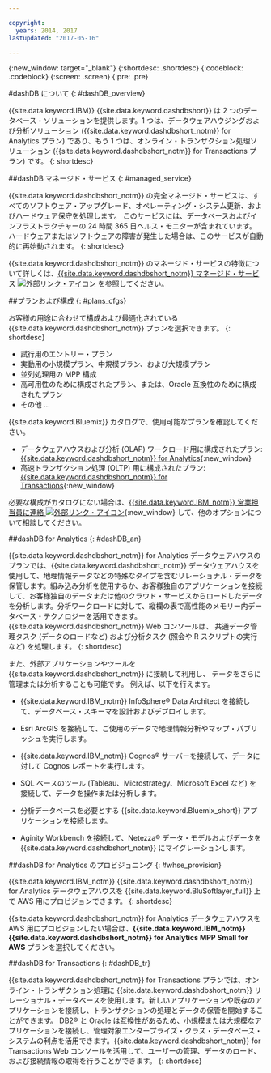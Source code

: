 ```yaml
---

copyright:
  years: 2014, 2017
lastupdated: "2017-05-16"

---
```


<!-- Attribute definitions --> 
{:new_window: target="_blank"}
{:shortdesc: .shortdesc}
{:codeblock: .codeblock}
{:screen: .screen}
{:pre: .pre}

#dashDB について
{: #dashDB_overview}

{{site.data.keyword.IBM}} {{site.data.keyword.dashdbshort}} は 2 つのデータベース・ソリューションを提供します。1 つは、データウェアハウジングおよび分析ソリューション ({{site.data.keyword.dashdbshort_notm}} for Analytics プラン) であり、もう 1 つは、オンライン・トランザクション処理ソリューション ({{site.data.keyword.dashdbshort_notm}} for Transactions プラン) です。
{: shortdesc}

##dashDB マネージド・サービス
{: #managed_service}

{{site.data.keyword.dashdbshort_notm}} の完全マネージド・サービスは、すべてのソフトウェア・アップグレード、オペレーティング・システム更新、およびハードウェア保守を処理します。
このサービスには、データベースおよびインフラストラクチャーの 24 時間 365 日ヘルス・モニターが含まれています。
ハードウェアまたはソフトウェアの障害が発生した場合は、このサービスが自動的に再始動されます。
{: shortdesc}

{{site.data.keyword.dashdbshort_notm}} のマネージド・サービスの特徴について詳しくは、[{{site.data.keyword.dashdbshort_notm}} マネージド・サービス ![外部リンク・アイコン](../../icons/launch-glyph.svg "外部リンク・アイコン")](https://www.ibm.com/support/knowledgecenter/SS6NHC/com.ibm.swg.im.dashdb.doc/managed_service.html) を参照してください。

##プランおよび構成
{: #plans_cfgs}

お客様の用途に合わせて構成および最適化されている {{site.data.keyword.dashdbshort_notm}} プランを選択できます。
{: shortdesc}

   * 試行用のエントリー・プラン
   * 実動用の小規模プラン、中規模プラン、および大規模プラン
   * 並列処理用の MPP 構成
   * 高可用性のために構成されたプラン、または、Oracle 互換性のために構成されたプラン
   * その他 ...

{{site.data.keyword.Bluemix}} カタログで、使用可能なプランを確認してください。
   * データウェアハウスおよび分析 (OLAP) ワークロード用に構成されたプラン: [{{site.data.keyword.dashdbshort_notm}} for Analytics](https://console.ng.bluemix.net/catalog/services/dashdb-for-analytics){:new_window}
   * 高速トランザクション処理 (OLTP) 用に構成されたプラン: [{{site.data.keyword.dashdbshort_notm}} for Transactions](https://console.ng.bluemix.net/catalog/services/dashdb-for-transactions-sql-database){:new_window}

必要な構成がカタログにない場合は、[{{site.data.keyword.IBM_notm}} 営業担当員に連絡 ![外部リンク・アイコン](../../icons/launch-glyph.svg "外部リンク・アイコン")](https://www.ibm.com/connect/ibm/us/en/?lnk=fcw){:new_window} して、他のオプションについて相談してください。

##dashDB for Analytics
{: #dashDB_an}

{{site.data.keyword.dashdbshort_notm}} for Analytics データウェアハウスのプランでは、{{site.data.keyword.dashdbshort_notm}} データウェアハウスを使用して、地理情報データなどの特殊なタイプを含むリレーショナル・データを保管します。組み込み分析を使用するか、お客様独自のアプリケーションを接続して、お客様独自のデータまたは他のクラウド・サービスからロードしたデータを分析します。分析ワークロードに対して、縦欄の表で高性能のメモリー内データベース・テクノロジーを活用できます。{{site.data.keyword.dashdbshort_notm}} Web コンソールは、
共通データ管理タスク (データのロードなど) および分析タスク (照会や R スクリプトの実行など) を処理します。
{: shortdesc}

また、外部アプリケーションやツールを {{site.data.keyword.dashdbshort_notm}} に接続して利用し、
データをさらに管理または分析することも可能です。
例えば、以下を行えます。
   * {{site.data.keyword.IBM_notm}} InfoSphere® Data Architect を接続して、データベース・スキーマを設計およびデプロイします。
   * Esri ArcGIS を接続して、ご使用のデータで地理情報分析やマップ・パブリッシュを実行します。
   * {{site.data.keyword.IBM_notm}} Cognos® サーバーを接続して、データに対して Cognos レポートを実行します。
   * SQL ベースのツール (Tableau、Microstrategy、Microsoft Excel など) を接続して、データを操作または分析します。
   * 分析データベースを必要とする {{site.data.keyword.Bluemix_short}} アプリケーションを接続します。

   * Aginity Workbench を接続して、Netezza® データ・モデルおよびデータを {{site.data.keyword.dashdbshort_notm}} にマイグレーションします。

##dashDB for Analytics のプロビジョニング
{: #whse_provision}

{{site.data.keyword.IBM_notm}} {{site.data.keyword.dashdbshort_notm}} for Analytics データウェアハウスを {{site.data.keyword.BluSoftlayer_full}} 上で AWS 用にプロビジョンできます。
{: shortdesc}

{{site.data.keyword.dashdbshort_notm}} for Analytics データウェアハウスを AWS 用にプロビジョンしたい場合は、**{{site.data.keyword.IBM_notm}} {{site.data.keyword.dashdbshort_notm}} for Analytics MPP Small for AWS** プランを選択してください。

##dashDB for Transactions
{: #dashDB_tr}

{{site.data.keyword.dashdbshort_notm}} for Transactions プランでは、オンライン・トランザクション処理に {{site.data.keyword.dashdbshort_notm}} リレーショナル・データベースを使用します。新しいアプリケーションや既存のアプリケーションを接続し、トランザクションの処理とデータの保管を開始することができます。
DB2® と Oracle は互換性があるため、小規模または大規模なアプリケーションを接続し、管理対象エンタープライズ・クラス・データベース・システムの利点を活用できます。{{site.data.keyword.dashdbshort_notm}} for Transactions Web コンソールを活用して、ユーザーの管理、データのロード、および接続情報の取得を行うことができます。
{: shortdesc}

<!-- ##dashDB web console overview
{: #console_overview}

You can manage your {{site.data.keyword.dashdbshort_notm}} database, analyze your data, and monitor sensitive data with the {{site.data.keyword.dashdbshort_notm}} web console accessible from {{site.data.keyword.Bluemix_notm}}.
{: shortdesc}

Open the web console by clicking the service tile on your application overview page, and then click **Open**.

Single sign-on authentication connects you directly to the web console. You can access connection information from the web console, and the **Downloads** page includes links to client drivers for accessing {{site.data.keyword.dashdbshort_notm}} from remote applications. You can also access sample data and reports.

###Sensitive data reporting

The {{site.data.keyword.dashdbshort_notm}} web console includes a sensitive data reporting feature that detects and monitors sensitive objects in the {{site.data.keyword.dashdbshort_notm}} data warehouse, such as credit card numbers and US Social Security numbers.

To run and view reports that identify columns that contain sensitive data and provide information about connections and activities that access the sensitive data, select **Monitor &gt; Sensitive Data** in the web console. -->


<!-- ##IBM Analytics Services
{: #analytics_services}

For more information about {{site.data.keyword.IBM_notm}} analytics services and finding your local services representative, see: [{{site.data.keyword.IBM_notm}} Analytics Services ![External link icon](../../icons/launch-glyph.svg "External link icon")](http://www.ibm.com/software/data/services/).
{: shortdesc} -->














